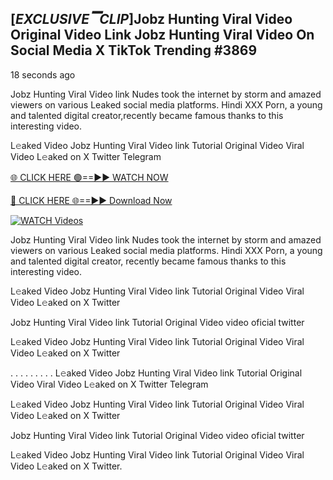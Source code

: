 ## [*EXCLUSIVE▔CLIP*]Jobz Hunting Viral Video Original Video Link Jobz Hunting Viral Video On Social Media X TikTok Trending #3869

18 seconds ago

Jobz Hunting Viral Video link Nudes took the internet by storm and amazed viewers on various Leaked social media platforms. Hindi XXX Porn, a young and talented digital creator,recently became famous thanks to this interesting video.

L𝚎aked Video Jobz Hunting Viral Video link Tutorial Original Video Viral Video L𝚎aked on X Twitter Telegram

[🌐 CLICK HERE 🟢==►► WATCH NOW](https://dekho-ki-hoy-07-2k25.blogspot.com/2025/01/viral-tv.html)

[🔴 CLICK HERE 🌐==►► Download Now](https://dekho-ki-hoy-07-2k25.blogspot.com/2025/01/viral-tv.html)

[![WATCH Videos](https://i.imgur.com/PlrYii1.png)](https://dekho-ki-hoy-07-2k25.blogspot.com/2025/01/viral-tv.html)

Jobz Hunting Viral Video link Nudes took the internet by storm and amazed viewers on various Leaked social media platforms. Hindi XXX Porn, a young and talented digital creator, recently became famous thanks to this interesting video.

L𝚎aked Video Jobz Hunting Viral Video link Tutorial Original Video Viral Video L𝚎aked on X Twitter

Jobz Hunting Viral Video link Tutorial Original Video video oficial twitter

L𝚎aked Video Jobz Hunting Viral Video link Tutorial Original Video Viral Video L𝚎aked on X Twitter

. . . . . . . . . L𝚎aked Video Jobz Hunting Viral Video link Tutorial Original Video Viral Video L𝚎aked on X Twitter Telegram

L𝚎aked Video Jobz Hunting Viral Video link Tutorial Original Video Viral Video L𝚎aked on X Twitter

Jobz Hunting Viral Video link Tutorial Original Video video oficial twitter

L𝚎aked Video Jobz Hunting Viral Video link Tutorial Original Video Viral Video L𝚎aked on X Twitter.